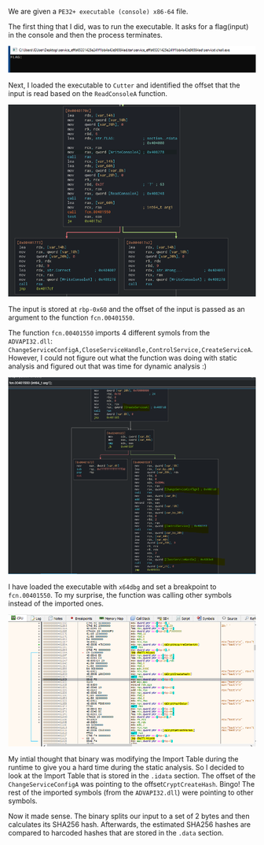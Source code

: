 We are given a ``PE32+ executable (console) x86-64`` file.

The first thing that I did, was to run the executable. It asks for a flag(input) in the console and then the process terminates.

![Screenshot](screenshots/console.PNG)

Next, I loaded the executable to ``Cutter`` and identified the offset that the input is read based on the ``ReadConsoleA`` function.

![Screenshot](screenshots/main.PNG)

The input is stored at ``rbp-0x60`` and the offset of the input is passed as an argument to the function ``fcn.00401550``.

The function ``fcn.00401550`` imports 4 different symols from the ``ADVAPI32.dll``: ``ChangeServiceConfigA,CloseServiceHandle,ControlService,CreateServiceA``. However, I could not figure out what the function was doing with static analysis and figured out that was time for dynamic analysis :)

![Screenshot](screenshots/cutter_function.PNG)


I have loaded the executable with ``x64dbg`` and set a breakpoint to ``fcn.00401550``. To my surprise, the function was calling other symbols instead of the imported ones.

![Screenshot](screenshots/x64dbg_function.PNG)


My intial thought that binary was modifying the Import Table during the runtime to give you a hard time during the static analysis. So I decided to look at the Import Table that is stored in the ``.idata`` section. The offset of the ``ChangeServiceConfigA`` was pointing to the offset``CryptCreateHash``. Bingo! The rest of the imported symbols (from the ``ADVAPI32.dll``)  were pointing to other symbols.

Now it made sense. The binary splits our input to a set of 2 bytes and then calculates its SHA256 hash. Afterwards, the estimated SHA256 hashes are compared to harcoded hashes that are stored in the ``.data`` section. 
